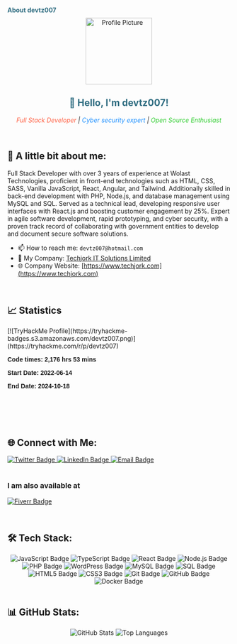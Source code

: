 <h1 style="font-size: 14px; color: #2e6c80;">About devtz007</h1>

<div align="center">
  <img src="https://avatars.githubusercontent.com/u/42093651?v=4" alt="Profile Picture" width="150" />
  <h2 style="color: #2e6c80;">👋 Hello, I'm devtz007!</h2>
  <p>
    <em>
      <span style="color: #ff6347;">Full Stack Developer</span> |
      <span style="color: #1e90ff;">Cyber security expert</span> |
      <span style="color: #32cd32;">Open Source Enthusiast</span>
    </em>
  </p>
</div>

<br/>

## 🌟 **A little bit about me:**
<p>Full Stack Developer with over 3 years of experience at Wolast Technologies, proficient in front-end technologies such as HTML, CSS, SASS, Vanilla JavaScript, React, Angular, and Tailwind. Additionally skilled in back-end development with PHP, Node.js, and database management using MySQL and SQL. Served as a technical lead, developing responsive user interfaces with React.js and boosting customer engagement by 25%. Expert in agile software development, rapid prototyping, and cyber security, with a proven track record of collaborating with government entities to develop and document secure software solutions.<p/>

- 📫 How to reach me: `devtz007@hotmail.com`
- 💼 My Company: [Techjork IT Solutions Limited](https://www.techjork.com)
- 🌐 Company Website: [https://www.techjork.com](https://www.techjork.com)

<br/>

## 📈 **Statistics**

<!--START_SECTION:thm_badge-->
<div style="width: 100%;">
            [![TryHackMe Profile](https://tryhackme-badges.s3.amazonaws.com/devtz007.png)](https://tryhackme.com/r/p/devtz007)
        </div>
<!--END_SECTION:thm_badge-->


<!--START_SECTION:wakatime_all_time_since_today-->
<div style="width: 100%;">
  <svg width="100%" height="auto" xmlns="http://www.w3.org/2000/svg">
        <foreignObject width="100%" height="100%">
            <div xmlns="http://www.w3.org/1999/xhtml" style="font-family: Arial, sans-serif; font-size: 14px;">
                <p style="font-weight: bold;">Code times: 2,176 hrs 53 mins</p>
                <p style="font-weight: bold;">Start Date: 2022-06-14</p>
                <p style="font-weight: bold;">End Date: 2024-10-18</p>
            </div>
        </foreignObject>
    </svg>
</div>
<!--END_SECTION:wakatime_all_time_since_today-->

<br/>

## 🌐 **Connect with Me:**

<div>
  <a href="https://twitter.com/devtz007" target="_blank">
    <img src="https://img.shields.io/badge/Twitter-1DA1F2?style=for-the-badge&logo=twitter&logoColor=white" alt="Twitter Badge"/>
  </a>
  <a href="https://linkedin.com/in/devtz007" target="_blank">
    <img src="https://img.shields.io/badge/LinkedIn-0077B5?style=for-the-badge&logo=linkedin&logoColor=white" alt="LinkedIn Badge"/>
  </a>
  <a href="mailto:devtz007@hotmail.com" target="_blank">
    <img src="https://img.shields.io/badge/Email-D14836?style=for-the-badge&logo=gmail&logoColor=white" alt="Email Badge"/>
  </a>
</div>

<br/>

### **I am also available at**  

[![Fiverr Badge](https://img.shields.io/badge/Fiverr-Addison007-green?style=flat&logo=fiverr)](https://www.fiverr.com/addison007)

<br/>

## 🛠 **Tech Stack:**

<div align="center">
  <img src="https://img.shields.io/badge/JavaScript-F7DF1E?style=for-the-badge&logo=javascript&logoColor=black" alt="JavaScript Badge"/>
  <img src="https://img.shields.io/badge/TypeScript-3178C6?style=for-the-badge&logo=typescript&logoColor=white" alt="TypeScript Badge"/>
  <img src="https://img.shields.io/badge/React-61DAFB?style=for-the-badge&logo=react&logoColor=black" alt="React Badge"/>
  <img src="https://img.shields.io/badge/Node.js-339933?style=for-the-badge&logo=nodedotjs&logoColor=white" alt="Node.js Badge"/>
  <img src="https://img.shields.io/badge/PHP-777BB4?style=for-the-badge&logo=php&logoColor=white" alt="PHP Badge"/>
  <img src="https://img.shields.io/badge/WordPress-21759B?style=for-the-badge&logo=wordpress&logoColor=white" alt="WordPress Badge"/>
  <img src="https://img.shields.io/badge/MySQL-4479A1?style=for-the-badge&logo=mysql&logoColor=white" alt="MySQL Badge"/>
  <img src="https://img.shields.io/badge/SQL-025E8C?style=for-the-badge&logo=sql&logoColor=white" alt="SQL Badge"/>
  <img src="https://img.shields.io/badge/HTML5-E34F26?style=for-the-badge&logo=html5&logoColor=white" alt="HTML5 Badge"/>
  <img src="https://img.shields.io/badge/CSS3-1572B6?style=for-the-badge&logo=css3&logoColor=white" alt="CSS3 Badge"/>
  <img src="https://img.shields.io/badge/Git-F05032?style=for-the-badge&logo=git&logoColor=white" alt="Git Badge"/>
  <img src="https://img.shields.io/badge/GitHub-181717?style=for-the-badge&logo=github&logoColor=white" alt="GitHub Badge"/>
  <img src="https://img.shields.io/badge/Docker-2496ED?style=for-the-badge&logo=docker&logoColor=white" alt="Docker Badge"/>
</div>

<br/>

## 📊 **GitHub Stats:**

<div align="center">
  <img src="https://github-readme-stats.vercel.app/api?username=devtz007&show_icons=true&theme=radical" alt="GitHub Stats"/>
  <img src="https://github-readme-stats.vercel.app/api/top-langs/?username=devtz007&layout=compact&theme=radical" alt="Top Languages"/>
</div>

<br/>
